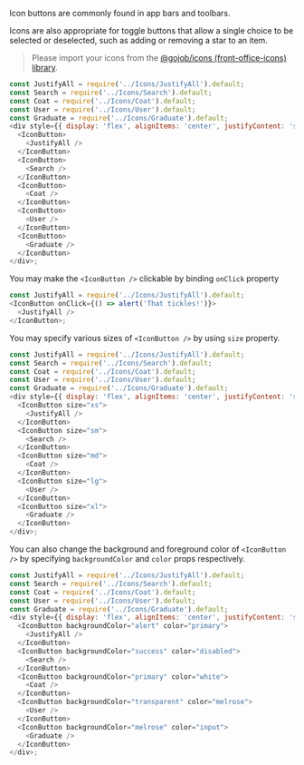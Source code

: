 Icon buttons are commonly found in app bars and toolbars.

Icons are also appropriate for toggle buttons that allow a single choice to be selected or deselected, such as
adding or removing a star to an item.

> Please import your icons from the
> [@gojob/icons (front-office-icons) library](/#404).

```js
const JustifyAll = require('../Icons/JustifyAll').default;
const Search = require('../Icons/Search').default;
const Coat = require('../Icons/Coat').default;
const User = require('../Icons/User').default;
const Graduate = require('../Icons/Graduate').default;
<div style={{ display: 'flex', alignItems: 'center', justifyContent: 'space-around' }}>
  <IconButton>
    <JustifyAll />
  </IconButton>
  <IconButton>
    <Search />
  </IconButton>
  <IconButton>
    <Coat />
  </IconButton>
  <IconButton>
    <User />
  </IconButton>
  <IconButton>
    <Graduate />
  </IconButton>
</div>;
```

You may make the `<IconButton />` clickable by binding `onClick` property

```js
const JustifyAll = require('../Icons/JustifyAll').default;
<IconButton onClick={() => alert('That tickles!')}>
  <JustifyAll />
</IconButton>;
```

You may specify various sizes of `<IconButton />` by using `size` property.

```js
const JustifyAll = require('../Icons/JustifyAll').default;
const Search = require('../Icons/Search').default;
const Coat = require('../Icons/Coat').default;
const User = require('../Icons/User').default;
const Graduate = require('../Icons/Graduate').default;
<div style={{ display: 'flex', alignItems: 'center', justifyContent: 'space-around' }}>
  <IconButton size="xs">
    <JustifyAll />
  </IconButton>
  <IconButton size="sm">
    <Search />
  </IconButton>
  <IconButton size="md">
    <Coat />
  </IconButton>
  <IconButton size="lg">
    <User />
  </IconButton>
  <IconButton size="xl">
    <Graduate />
  </IconButton>
</div>;
```

You can also change the background and foreground color of `<IconButton />` by specifying `backgroundColor`
and `color` props respectively.

```js
const JustifyAll = require('../Icons/JustifyAll').default;
const Search = require('../Icons/Search').default;
const Coat = require('../Icons/Coat').default;
const User = require('../Icons/User').default;
const Graduate = require('../Icons/Graduate').default;
<div style={{ display: 'flex', alignItems: 'center', justifyContent: 'space-around' }}>
  <IconButton backgroundColor="alert" color="primary">
    <JustifyAll />
  </IconButton>
  <IconButton backgroundColor="success" color="disabled">
    <Search />
  </IconButton>
  <IconButton backgroundColor="primary" color="white">
    <Coat />
  </IconButton>
  <IconButton backgroundColor="transparent" color="melrose">
    <User />
  </IconButton>
  <IconButton backgroundColor="melrose" color="input">
    <Graduate />
  </IconButton>
</div>;
```
